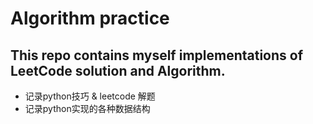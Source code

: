 # Algorithm practice
## This repo contains myself implementations of **LeetCode solution** and **Algorithm**.

* 记录python技巧 &amp; leetcode 解题
* 记录python实现的各种数据结构